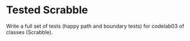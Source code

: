# Tested Scrabble

Write a full set of tests (happy path and boundary tests) for codelab03 of classes (Scrabble).